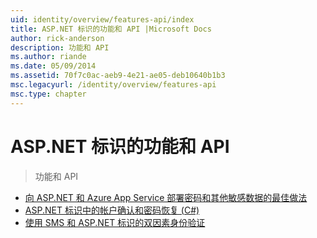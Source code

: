 ```yaml
---
uid: identity/overview/features-api/index
title: ASP.NET 标识的功能和 API |Microsoft Docs
author: rick-anderson
description: 功能和 API
ms.author: riande
ms.date: 05/09/2014
ms.assetid: 70f7c0ac-aeb9-4e21-ae05-deb10640b1b3
msc.legacyurl: /identity/overview/features-api
msc.type: chapter
---
```

<a name="aspnet-identity-features--api"></a>ASP.NET 标识的功能和 API
====================
> 功能和 API


- [向 ASP.NET 和 Azure App Service 部署密码和其他敏感数据的最佳做法](best-practices-for-deploying-passwords-and-other-sensitive-data-to-aspnet-and-azure.md)
- [ASP.NET 标识中的帐户确认和密码恢复 (C#)](account-confirmation-and-password-recovery-with-aspnet-identity.md)
- [使用 SMS 和 ASP.NET 标识的双因素身份验证](two-factor-authentication-using-sms-and-email-with-aspnet-identity.md)
